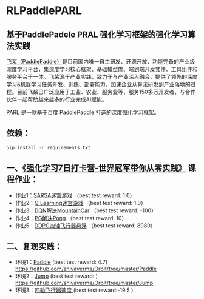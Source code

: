 # RLPaddlePARL

## 基于PaddlePadele PRAL 强化学习框架的强化学习算法实践 ##

[飞桨（PaddlePaddle）](https://github.com/PaddlePaddle/Paddle)是目前国内唯一自主研发、开源开放、功能完备的产业级深度学习平台，集深度学习核心框架、基础模型库、端到端开发套件、工具组件和服务平台于一体。飞桨源于产业实践，致力于与产业深入融合，提供了领先的深度学习&机器学习任务开发、训练、部署能力，加速企业从算法研发到产业落地的过程。目前飞桨已广泛应用于工业、农业、服务业等，服务150多万开发者，与合作伙伴一起帮助越来越多的行业完成AI赋能。

[PARL](https://github.com/PaddlePaddle/PARL) 是一款基于百度 PaddlePaddle 打造的深度强化学习框架。

## 依赖： ##


```bash
pip install -r requirements.txt
```

## 一、[《强化学习7日打卡营-世界冠军带你从零实践》](https://aistudio.baidu.com/aistudio/education/group/info/1335) 课程作业： ##
- 作业1：[SARSA迷宫游戏](https://github.com/ioaniu/RLPaddlePARL/tree/master/homework/hw1_SARSA) （best test reward: 1.0）
- 作业2：[Q Learning迷宫游戏](https://github.com/ioaniu/RLPaddlePARL/tree/master/homework/hw2_QLearning) （best test reward: 1.0）
- 作业3：[DQN解决MountainCar](https://github.com/ioaniu/RLPaddlePARL/tree/master/homework/hw3_DQN) （best test reward: -100）
- 作业4：[PG解决Pong](https://github.com/ioaniu/RLPaddlePARL/tree/master/homework/hw4_PG) （best test reward: 10）
- 作业5：[DDPG四轴飞行器悬浮](https://github.com/ioaniu/RLPaddlePARL/tree/master/homework/hw5_DDPG) （best test reward: 8980）

## 二、复现实践： ##
- 环境1：[Paddle](https://github.com/ioaniu/RLPaddlePARL/tree/master/practice/Paddle) (best test reward: 4.7)  https://github.com/shivaverma/Orbit/tree/master/Paddle 
- 环境2：[Jump](https://github.com/ioaniu/RLPaddlePARL/tree/master/practice/Jump) (best test reward: )  https://github.com/shivaverma/Orbit/tree/master/Jump
- 环境3：[四轴飞行器速度 ](https://github.com/ioaniu/RLPaddlePARL/tree/master/practice/Quadrotor) (best test reward:-19.5 )  